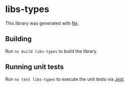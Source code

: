 # libs-types

This library was generated with [Nx](https://nx.dev).

## Building

Run `nx build libs-types` to build the library.

## Running unit tests

Run `nx test libs-types` to execute the unit tests via [Jest](https://jestjs.io).
